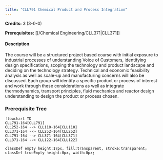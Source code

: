 ```yaml
---
title: "CLL791 Chemical Product and Process Integration"
---
```

**Credits:** 3 (3-0-0)

**Prerequisites:** [[/Chemical Engineering/CLL371|CLL371]]

#### Description
The course will be a structured project based course with initial exposure to industrial processes of understanding Voice of Customers, identifying design specifications, scoping the technology and product landscape and deciding on the technology strategy. Technical and economic feasibility analysis as well as scale-up and manufacturing concerns will also be discussed. Each group will identify a specific product or process of interest and work through these considerations as well as integrate thermodynamics, transport principles, fluid mechanics and reactor design understanding to design the product or process chosen.

### Prerequisite Tree

```mermaid
flowchart TD
CLL791-164[CLL791]
CLL252-164 --> CLL110-164[CLL110]
CLL371-164 --> CLL252-164[CLL252]
CLL791-164 --> CLL371-164[CLL371]
CLL371-164 --> CLL122-164[CLL122]

classDef empty height:17px, fill:transparent, stroke:transparent;
classDef trueEmpty height:0px, width:0px;
```